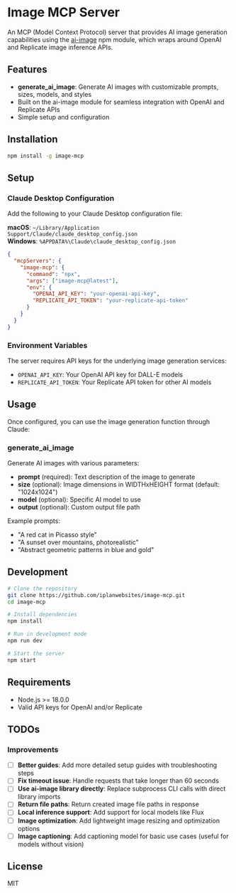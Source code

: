 # Image MCP Server

An MCP (Model Context Protocol) server that provides AI image generation capabilities using the [ai-image](https://www.npmjs.com/package/ai-image) npm module, which wraps around OpenAI and Replicate image inference APIs.

## Features

- **generate_ai_image**: Generate AI images with customizable prompts, sizes, models, and styles
- Built on the ai-image module for seamless integration with OpenAI and Replicate APIs
- Simple setup and configuration

## Installation

```bash
npm install -g image-mcp
```

## Setup

### Claude Desktop Configuration

Add the following to your Claude Desktop configuration file:

**macOS**: `~/Library/Application Support/Claude/claude_desktop_config.json`  
**Windows**: `%APPDATA%\Claude\claude_desktop_config.json`

```json
{
  "mcpServers": {
    "image-mcp": {
      "command": "npx",
      "args": ["image-mcp@latest"],
      "env": {
        "OPENAI_API_KEY": "your-openai-api-key",
        "REPLICATE_API_TOKEN": "your-replicate-api-token"
      }
    }
  }
}
```

### Environment Variables

The server requires API keys for the underlying image generation services:

- `OPENAI_API_KEY`: Your OpenAI API key for DALL-E models
- `REPLICATE_API_TOKEN`: Your Replicate API token for other AI models

## Usage

Once configured, you can use the image generation function through Claude:

### generate_ai_image

Generate AI images with various parameters:

- **prompt** (required): Text description of the image to generate
- **size** (optional): Image dimensions in WIDTHxHEIGHT format (default: "1024x1024")
- **model** (optional): Specific AI model to use
- **output** (optional): Custom output file path

Example prompts:

- "A red cat in Picasso style"
- "A sunset over mountains, photorealistic"
- "Abstract geometric patterns in blue and gold"

## Development

```bash
# Clone the repository
git clone https://github.com/iplanwebsites/image-mcp.git
cd image-mcp

# Install dependencies
npm install

# Run in development mode
npm run dev

# Start the server
npm start
```

## Requirements

- Node.js >= 18.0.0
- Valid API keys for OpenAI and/or Replicate

## TODOs

### Improvements

- [ ] **Better guides**: Add more detailed setup guides with troubleshooting steps
- [ ] **Fix timeout issue**: Handle requests that take longer than 60 seconds
- [ ] **Use ai-image library directly**: Replace subprocess CLI calls with direct library imports
- [ ] **Return file paths**: Return created image file paths in response
- [ ] **Local inference support**: Add support for local models like Flux
- [ ] **Image optimization**: Add lightweight image resizing and optimization options
- [ ] **Image captioning**: Add captioning model for basic use cases (useful for models without vision)

## License

MIT
